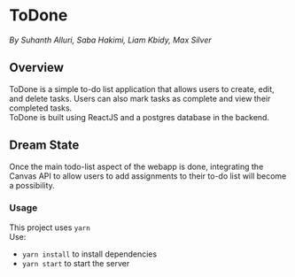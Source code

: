 # ToDone
_By Suhanth Alluri, Saba Hakimi, Liam Kbidy, Max Silver_  

## Overview
ToDone is a simple to-do list application that allows users to create, edit, and delete tasks.
Users can also mark tasks as complete and view their completed tasks.  
ToDone is built using ReactJS and a postgres database in the backend.  

## Dream State
Once the main todo-list aspect of the webapp is done, integrating the Canvas 
API to allow users to add assignments to their to-do list will become a possibility.

### Usage
This project uses `yarn`  
Use:
- `yarn install` to install dependencies
- `yarn start` to start the server

